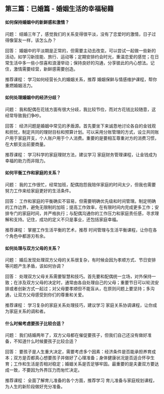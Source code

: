 ## 第三篇：已婚篇 - 婚姻生活的幸福秘籍

#### 如何保持婚姻中的新鲜感和激情？

问题： 结婚三年了，感觉我们的关系变得很平淡，没有了恋爱时的激情，日子过得像室友一样，该怎么办？

回答： 婚姻中的平淡期是正常的，但需要主动去改变。可以尝试一起做一些新的活动，如学习新技能、旅行、运动等；定期安排约会时光，重温恋爱的感觉；在日常生活中多一些小惊喜和浪漫举动；保持良好的沟通，分享彼此的内心想法。记住，激情需要经营，新鲜感需要创造。

推荐课程： 学习如何经营长久的婚姻关系，推荐 婚姻保鲜与情感维护课程，帮你重燃婚姻活力。

#### 如何处理婚姻中的经济分歧？

问题： 我和配偶在花钱方面有很大分歧，我比较节俭，而对方花钱比较随意，这经常导致我们争吵。

回答： 经济问题是婚姻中常见的矛盾源。首先要坐下来诚恳地讨论各自的金钱观和担忧，制定共同的理财目标和预算计划。可以采用分账管理的方式，设立共同账户用于家庭开支，个人账户用于个人消费。重要的是要相互尊重对方的消费习惯，在大额支出前要商量。

推荐课程： 学习科学的家庭理财方法，建议学习 家庭财务管理课程，让金钱成为幸福的助力而非阻力。

#### 如何平衡工作和家庭的关系？

问题： 我的工作很忙，经常加班，配偶抱怨我陪伴家庭的时间太少，但我也需要努力工作来给家庭更好的生活条件。

回答： 工作和家庭的平衡确实不容易，但需要明确优先级和时间管理。制定明确的工作边界，避免无限制的加班；提高工作效率，在有限时间内完成更多工作；安排专门的家庭时间，并严格执行；与配偶沟通你的工作压力和家庭责任感，寻求理解和支持。记住，成功的定义不只是事业，还包括家庭幸福。

推荐课程： 掌握工作生活平衡的艺术，推荐 时间管理与生活平衡课程，让你在各个角色中都游刃有余。

#### 如何处理与双方父母的关系？

问题： 婚后发现处理双方父母的关系很复杂，有时候会因为孝顺方式、节日安排等问题产生矛盾，该如何协调？

回答： 处理双方父母关系需要智慧和技巧。首先要和配偶统一立场，对外保持一致；在涉及双方父母的决定时，通常由各自处理自己的父母；重要节日可以轮流安排或者创新方式一起过；对父母要孝顺但不能盲从，在原则问题上要坚持；多沟通，让双方父母感受到你们的尊重和关爱。

推荐课程： 学习复杂的家庭关系处理技巧，建议学习 家庭关系协调课程，让你成为家庭关系的调和者。

#### 什么时候考虑要孩子比较合适？

问题： 我们结婚两年了，双方父母都在催促要孩子，但我们自己还没有做好准备，不知道什么时候要孩子比较合适？

回答： 要孩子是人生重大决定，需要考虑多个因素：经济条件是否能承担养育成本；双方是否都真心想要孩子并做好了心理准备；身体健康状况是否适合怀孕生育；工作和生活是否相对稳定；婚姻关系是否足够牢固。最重要的是夫妻双方要达成一致，不要因为外界压力而匆忙决定。

推荐课程： 全面了解育儿准备的各个方面，推荐学习 育儿准备与家庭规划课程，为人生的新阶段做好充分准备。